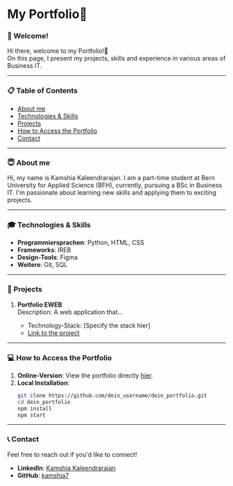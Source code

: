 # My Portfolio🌺

### 🎉 Welcome!

Hi there, welcome to my Portfolio!🤗 </br>
On this page, I present my projects, skills and experience in various areas of Business IT.

---

### 📋 Table of Contents

- [About me](#😇-about-me)
- [Technologies & Skills](#🎓-technologies--skills)
- [Projects](#🎨-projects)
- [How to Access the Portfolio](#💻-how-to-access-the-portfolio)
- [Contact](#📞-contact)

---

### 😇 About me

Hi, my name is Kamshia Kaleendrarajan. I am a part-time student at Bern University for Applied Science (BFH), currently, pursuing a BSc in Business IT. I'm passionate about learning new skills and applying them to exciting projects.

---

### 🎓 Technologies & Skills

- **Programmiersprachen**: Python, HTML, CSS
- **Frameworks**: IREB
- **Design-Tools**: Figma
- **Weitere**: Git, SQL

---

### 🎨 Projects

1. **Portfolio EWEB**  
   Description: A web application that...

   - Technology-Stack: [Specify the stack hier]
   - [Link to the project](#)

---

### 💻 How to Access the Portfolio

1. **Online-Version**: View the portfolio directly [hier](URL).
2. **Local Installation**:
   ```bash
   git clone https://github.com/dein_username/dein_portfolio.git
   cd dein_portfolio
   npm install
   npm start
   ```

---

### 📞 Contact

Feel free to reach out if you'd like to connect!

- **LinkedIn**: [Kamshia Kaleendrarajan](https://www.linkedin.com/in/kamshia-kaleendrarajan-8775a9249/overlay/about-this-profile/?lipi=urn%3Ali%3Apage%3Ad_flagship3_profile_view_base%3B0Thj9FaUS6OikfWSGUFNsw%3D%3D)
- **GitHub**: [kamshia7](https://github.com/kamshia7)
